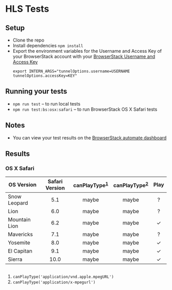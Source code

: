 # HLS Tests

## Setup
* Clone the repo
* Install dependencies `npm install`
* Export the environment variables for the Username and Access Key of your BrowserStack account with your [BrowserStack Username and Access Key](https://www.browserstack.com/accounts/settings)
  ```
  export INTERN_ARGS="tunnelOptions.username=USERNAME tunnelOptions.accessKey=KEY"
  ```

## Running your tests
* `npm run test` – to run local tests
* `npm run test:bs:osx:safari` – to run BrowserStack OS X Safari tests

## Notes
* You can view your test results on the [BrowserStack automate dashboard](https://www.browserstack.com/automate)

## Results

### OS X Safari

| OS Version    | Safari Version | canPlayType<sup>[1](#fn)</sup> | canPlayType<sup>[2](#fn)</sup> | Play |
| ------------- |:--------------:|:-----------------------:|:-----------------------:|:----:|
| Snow Leopard  | 5.1            | maybe                   | maybe                   | ?    |
| Lion          | 6.0            | maybe                   | maybe                   | ?    |
| Mountain Lion | 6.2            | maybe                   | maybe                   | ✓    |
| Mavericks     | 7.1            | maybe                   | maybe                   | ?    |
| Yosemite      | 8.0            | maybe                   | maybe                   | ✓    |
| El Capitan    | 9.1            | maybe                   | maybe                   | ✓    |
| Sierra        | 10.0           | maybe                   | maybe                   | ✓    |


<a name="fn"></a>
---
1. `canPlayType('application/vnd.apple.mpegURL')`
2. `canPlayType('application/x-mpegurl')`